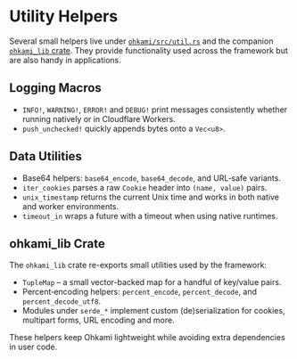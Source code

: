 # Utility Helpers

Several small helpers live under [`ohkami/src/util.rs`](../ohkami-0.24/ohkami/src/util.rs) and the companion [`ohkami_lib` crate](../ohkami-0.24/ohkami_lib). They provide functionality used across the framework but are also handy in applications.

## Logging Macros

- `INFO!`, `WARNING!`, `ERROR!` and `DEBUG!` print messages consistently whether running natively or in Cloudflare Workers.
- `push_unchecked!` quickly appends bytes onto a `Vec<u8>`.

## Data Utilities

- Base64 helpers: `base64_encode`, `base64_decode`, and URL‑safe variants.
- `iter_cookies` parses a raw `Cookie` header into `(name, value)` pairs.
- `unix_timestamp` returns the current Unix time and works in both native and worker environments.
- `timeout_in` wraps a future with a timeout when using native runtimes.

## ohkami_lib Crate

The `ohkami_lib` crate re-exports small utilities used by the framework:

- `TupleMap` – a small vector-backed map for a handful of key/value pairs.
- Percent‑encoding helpers: `percent_encode`, `percent_decode`, and `percent_decode_utf8`.
- Modules under `serde_*` implement custom (de)serialization for cookies, multipart forms, URL encoding and more.

These helpers keep Ohkami lightweight while avoiding extra dependencies in user code.
